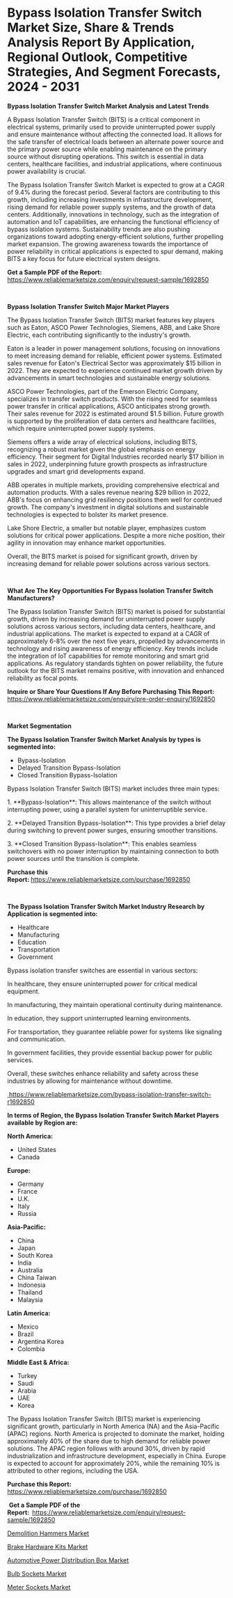 <p><h1>Bypass Isolation Transfer Switch Market Size, Share & Trends Analysis Report By Application, Regional Outlook, Competitive Strategies, And Segment Forecasts, 2024 - 2031</h1></p><p><strong>Bypass Isolation Transfer Switch Market Analysis and Latest Trends</strong></p>
<p><p>A Bypass Isolation Transfer Switch (BITS) is a critical component in electrical systems, primarily used to provide uninterrupted power supply and ensure maintenance without affecting the connected load. It allows for the safe transfer of electrical loads between an alternate power source and the primary power source while enabling maintenance on the primary source without disrupting operations. This switch is essential in data centers, healthcare facilities, and industrial applications, where continuous power availability is crucial.</p><p>The Bypass Isolation Transfer Switch Market is expected to grow at a CAGR of 9.4% during the forecast period. Several factors are contributing to this growth, including increasing investments in infrastructure development, rising demand for reliable power supply systems, and the growth of data centers. Additionally, innovations in technology, such as the integration of automation and IoT capabilities, are enhancing the functional efficiency of bypass isolation systems. Sustainability trends are also pushing organizations toward adopting energy-efficient solutions, further propelling market expansion. The growing awareness towards the importance of power reliability in critical applications is expected to spur demand, making BITS a key focus for future electrical system designs.</p></p>
<p><strong>Get a Sample PDF of the Report:&nbsp;</strong> <a href="https://www.reliablemarketsize.com/enquiry/request-sample/1692850?utm_campaign=1103&utm_medium=2&utm_source=Github&utm_content=ia&utm_term=20102024&utm_id=bypass-isolation-transfer-switch">https://www.reliablemarketsize.com/enquiry/request-sample/1692850</a></p>
<p>&nbsp;</p>
<p><strong>Bypass Isolation Transfer Switch Major Market Players</strong></p>
<p><p>The Bypass Isolation Transfer Switch (BITS) market features key players such as Eaton, ASCO Power Technologies, Siemens, ABB, and Lake Shore Electric, each contributing significantly to the industry's growth.</p><p>Eaton is a leader in power management solutions, focusing on innovations to meet increasing demand for reliable, efficient power systems. Estimated sales revenue for Eaton's Electrical Sector was approximately $15 billion in 2022. They are expected to experience continued market growth driven by advancements in smart technologies and sustainable energy solutions.</p><p>ASCO Power Technologies, part of the Emerson Electric Company, specializes in transfer switch products. With the rising need for seamless power transfer in critical applications, ASCO anticipates strong growth. Their sales revenue for 2022 is estimated around $1.5 billion. Future growth is supported by the proliferation of data centers and healthcare facilities, which require uninterrupted power supply systems.</p><p>Siemens offers a wide array of electrical solutions, including BITS, recognizing a robust market given the global emphasis on energy efficiency. Their segment for Digital Industries recorded nearly $17 billion in sales in 2022, underpinning future growth prospects as infrastructure upgrades and smart grid developments expand.</p><p>ABB operates in multiple markets, providing comprehensive electrical and automation products. With a sales revenue nearing $29 billion in 2022, ABB's focus on enhancing grid resiliency positions them well for continued growth. The company's investment in digital solutions and sustainable technologies is expected to bolster its market presence.</p><p>Lake Shore Electric, a smaller but notable player, emphasizes custom solutions for critical power applications. Despite a more niche position, their agility in innovation may enhance market opportunities.</p><p>Overall, the BITS market is poised for significant growth, driven by increasing demand for reliable power solutions across various sectors.</p></p>
<p>&nbsp;</p>
<p><strong>What Are The Key Opportunities For Bypass Isolation Transfer Switch Manufacturers?</strong></p>
<p><p>The Bypass Isolation Transfer Switch (BITS) market is poised for substantial growth, driven by increasing demand for uninterrupted power supply solutions across various sectors, including data centers, healthcare, and industrial applications. The market is expected to expand at a CAGR of approximately 6-8% over the next five years, propelled by advancements in technology and rising awareness of energy efficiency. Key trends include the integration of IoT capabilities for remote monitoring and smart grid applications. As regulatory standards tighten on power reliability, the future outlook for the BITS market remains positive, with innovation and enhanced reliability as focal points.</p></p>
<p><strong>Inquire or Share Your Questions If Any Before Purchasing This Report:</strong> <a href="https://www.reliablemarketsize.com/enquiry/pre-order-enquiry/1692850?utm_campaign=1103&utm_medium=2&utm_source=Github&utm_content=ia&utm_term=20102024&utm_id=bypass-isolation-transfer-switch">https://www.reliablemarketsize.com/enquiry/pre-order-enquiry/1692850</a></p>
<p>&nbsp;</p>
<p><strong>Market Segmentation</strong></p>
<p><strong>The Bypass Isolation Transfer Switch Market Analysis by types is segmented into:</strong></p>
<p><ul><li>Bypass-Isolation</li><li>Delayed Transition Bypass-Isolation</li><li>Closed Transition Bypass-Isolation</li></ul></p>
<p><p>Bypass Isolation Transfer Switch (BITS) market includes three main types: </p><p>1. **Bypass-Isolation**: This allows maintenance of the switch without interrupting power, using a parallel system for uninterruptible service.</p><p>   </p><p>2. **Delayed Transition Bypass-Isolation**: This type provides a brief delay during switching to prevent power surges, ensuring smoother transitions.</p><p>3. **Closed Transition Bypass-Isolation**: This enables seamless switchovers with no power interruption by maintaining connection to both power sources until the transition is complete.</p></p>
<p><strong>Purchase this Report:&nbsp;</strong><a href="https://www.reliablemarketsize.com/purchase/1692850?utm_campaign=1103&utm_medium=2&utm_source=Github&utm_content=ia&utm_term=20102024&utm_id=bypass-isolation-transfer-switch">https://www.reliablemarketsize.com/purchase/1692850</a></p>
<p>&nbsp;</p>
<p><strong>The Bypass Isolation Transfer Switch Market Industry Research by Application is segmented into:</strong></p>
<p><ul><li>Healthcare</li><li>Manufacturing</li><li>Education</li><li>Transportation</li><li>Government</li></ul></p>
<p><p>Bypass isolation transfer switches are essential in various sectors: </p><p>In healthcare, they ensure uninterrupted power for critical medical equipment. </p><p>In manufacturing, they maintain operational continuity during maintenance. </p><p>In education, they support uninterrupted learning environments. </p><p>For transportation, they guarantee reliable power for systems like signaling and communication. </p><p>In government facilities, they provide essential backup power for public services. </p><p>Overall, these switches enhance reliability and safety across these industries by allowing for maintenance without downtime.</p></p>
<p><a href="https://www.reliablemarketsize.com/bypass-isolation-transfer-switch-r1692850?utm_campaign=1103&utm_medium=2&utm_source=Github&utm_content=ia&utm_term=20102024&utm_id=bypass-isolation-transfer-switch">&nbsp;https://www.reliablemarketsize.com/bypass-isolation-transfer-switch-r1692850</a></p>
<p><strong>In terms of Region, the Bypass Isolation Transfer Switch Market Players available by Region are:</strong></p>
<p>
    <p> <strong> North America: </strong>
        <ul>
            <li>United States</li>
            <li>Canada</li>
        </ul>
        </p> 
    <p> <strong> Europe: </strong>
        <ul>
            <li>Germany</li>
            <li>France</li>
            <li>U.K.</li>
            <li>Italy</li>
            <li>Russia</li>
        </ul>
        </p> 
    <p> <strong> Asia-Pacific: </strong>
        <ul>
            <li>China</li>
            <li>Japan</li>
            <li>South Korea</li>
            <li>India</li>
            <li>Australia</li>
            <li>China Taiwan</li>
            <li>Indonesia</li>
            <li>Thailand</li>
            <li>Malaysia</li>
        </ul>
        </p> 
    <p> <strong> Latin America: </strong>
        <ul>
            <li>Mexico</li>
            <li>Brazil</li>
            <li>Argentina Korea</li>
            <li>Colombia</li>
        </ul>
        </p> 
    <p> <strong> Middle East & Africa: </strong>
        <ul>
            <li>Turkey</li>
            <li>Saudi</li>
            <li>Arabia</li>
            <li>UAE</li>
            <li>Korea</li>
        </ul>
    </p>
    </p>
<p><p>The Bypass Isolation Transfer Switch (BITS) market is experiencing significant growth, particularly in North America (NA) and the Asia-Pacific (APAC) regions. North America is projected to dominate the market, holding approximately 40% of the share due to high demand for reliable power solutions. The APAC region follows with around 30%, driven by rapid industrialization and infrastructure development, especially in China. Europe is expected to account for approximately 20%, while the remaining 10% is attributed to other regions, including the USA.</p></p>
<p><strong>Purchase this Report: </strong><a href="https://www.reliablemarketsize.com/purchase/1692850?utm_campaign=1103&utm_medium=2&utm_source=Github&utm_content=ia&utm_term=20102024&utm_id=bypass-isolation-transfer-switch">https://www.reliablemarketsize.com/purchase/1692850</a></p>
<p>&nbsp;<strong>Get a Sample PDF of the Report:&nbsp;&nbsp;</strong><a href="https://www.reliablemarketsize.com/enquiry/request-sample/1692850?utm_campaign=1103&utm_medium=2&utm_source=Github&utm_content=ia&utm_term=20102024&utm_id=bypass-isolation-transfer-switch">https://www.reliablemarketsize.com/enquiry/request-sample/1692850</a></p>
<p><strong></strong></p>
<p><p><a href="https://www.linkedin.com/pulse/unveiling-market-trends-global-demolition-hammers-growth-d9jhe?utm_campaign=1103&utm_medium=2&utm_source=Github&utm_content=ia&utm_term=20102024&utm_id=bypass-isolation-transfer-switch">Demolition Hammers Market</a></p><p><a href="https://issuu.com/reportprime-2/docs/brake-hardware-kits-market-size-203_d83fd83ecddf60?utm_campaign=1103&utm_medium=2&utm_source=Github&utm_content=ia&utm_term=20102024&utm_id=bypass-isolation-transfer-switch">Brake Hardware Kits Market</a></p><p><a href="https://github.com/gdfhhhj/Market-Research-Report-List-6/blob/main/automotive-power-distribution-box-market.md?utm_campaign=1103&utm_medium=2&utm_source=Github&utm_content=ia&utm_term=20102024&utm_id=bypass-isolation-transfer-switch">Automotive Power Distribution Box Market</a></p><p><a href="https://issuu.com/reportprime-2/docs/bulb-sockets-market-size-2030.pptx_1ee5d752e0bace?utm_campaign=1103&utm_medium=2&utm_source=Github&utm_content=ia&utm_term=20102024&utm_id=bypass-isolation-transfer-switch">Bulb Sockets Market</a></p><p><a href="https://github.com/chr1i1herth/Market-Research-Report-List-1/blob/main/meter-sockets-market.md?utm_campaign=1103&utm_medium=2&utm_source=Github&utm_content=ia&utm_term=20102024&utm_id=bypass-isolation-transfer-switch">Meter Sockets Market</a></p></p>